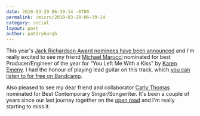 ```yaml
---
date: 2018-03-29 06:39:14 -0700
permalink: /micro/2018-03-29-06-39-14
category: social
layout: post
author: patdryburgh
---
```


This year's [Jack Richardson Award nominees have been announced][jr] and I'm really excited to see my friend [Michael Marucci][mm] nominated for best Producer/Engineer of the year for “You Left Me With a Kiss” by [Karen Emeny][ke]. I had the honour of playing lead guitar on this track, which [you can listen to for free on Bandcamp][bc].

Also pleased to see my dear friend and collaborator [Carly Thomas][ct] nominated for Best Contemporary Singer/Songwriter. It's been a couple of years since our last journey together on the [open road][or] and I'm really starting to miss it.

[jr]: https://jrlma.ca/2018-nominees/
[mm]: http://www.michaelmarucci.com/
[ke]: https://www.karenemeny.com/
[bc]: https://karenemeny.bandcamp.com/track/you-left-me-with-a-kiss
[ct]: http://carlythomas.com
[or]: https://instagram.com/p/5k3zyZBJVN/